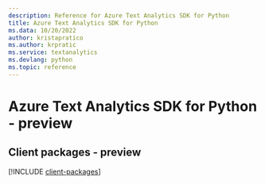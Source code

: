```yaml
---
description: Reference for Azure Text Analytics SDK for Python
title: Azure Text Analytics SDK for Python
ms.data: 10/20/2022
author: kristapratico
ms.author: krpratic
ms.service: textanalytics
ms.devlang: python
ms.topic: reference
---
```

# Azure Text Analytics SDK for Python - preview

## Client packages - preview
[!INCLUDE [client-packages](text-analytics-client-index.md)]